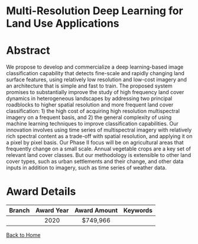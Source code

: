 
Multi-Resolution Deep Learning for Land Use Applications
========================================================

# Abstract


We propose to develop and commercialize a deep learning-based image classification capability that detects fine-scale and rapidly changing land surface features, using relatively low resolution and low-cost imagery and an architecture that is simple and fast to train. The proposed system promises to substantially improve the study of high frequency land cover dynamics in heterogeneous landscapes by addressing two principal roadblocks to higher spatial resolution and more frequent land cover classification: 1) the high cost of acquiring high resolution multispectral imagery on a frequent basis, and 2) the general complexity of using machine learning techniques to improve classification capabilities. Our innovation involves using time series of multispectral imagery with relatively rich spectral content as a trade-off with spatial resolution, and applying it on a pixel by pixel basis. Our Phase II focus will be on agricultural areas that frequently change on a small scale. Annual vegetable crops are a key set of relevant land cover classes. But our methodology is extensible to other land cover types, such as urban settlements and their change, and other data inputs in addition to imagery, such as time series of weather data.  

# Award Details

|Branch|Award Year|Award Amount|Keywords|
| :---: | :---: | :---: | :---: |
||2020|$749,966||
  
  


[Back to Home](https://github.com/chrischow/dod_sbir_awards/JT/#562)